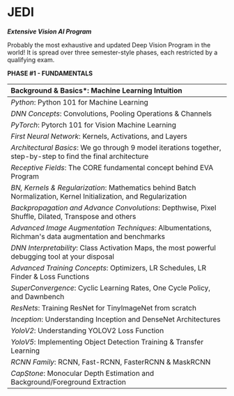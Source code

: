 # JEDI

***Extensive Vision AI Program***

Probably the most exhaustive and updated Deep Vision Program in the world! It is spread over three semester-style phases, each restricted by a qualifying exam.

**PHASE #1 - FUNDAMENTALS** 

| Background & Basics*: Machine Learning Intuition             |
| :----------------------------------------------------------- |
| *Python*: Python 101 for Machine Learning                    |
| *DNN Concepts*: Convolutions, Pooling Operations & Channels  |
| *PyTorch*: Pytorch 101 for Vision Machine Learning           |
| *First Neural Network*: Kernels, Activations, and Layers     |
| *Architectural Basics*: We go through 9 model iterations together, step-by-step to find the final architecture |
| *Receptive Fields*: The CORE fundamental concept behind EVA Program |
| *BN, Kernels & Regularization*: Mathematics behind Batch Normalization, Kernel Initialization, and Regularization |
| *Backpropagation and Advance Convolutions*: Depthwise, Pixel Shuffle, Dilated, Transpose and others |
| *Advanced Image Augmentation Techniques*: Albumentations, Richman's data augmentation and benchmarks |
| *DNN Interpretability*: Class Activation Maps, the most powerful debugging tool at your disposal |
| *Advanced Training Concepts*: Optimizers, LR Schedules, LR Finder & Loss Functions |
| *SuperConvergence*: Cyclic Learning Rates, One Cycle Policy, and Dawnbench |
| *ResNets*: Training ResNet for TinyImageNet from scratch     |
| *Inception*: Understanding Inception and DenseNet Architectures |
| *YoloV2*: Understanding YOLOV2 Loss Function                 |
| *YoloV5*: Implementing Object Detection Training & Transfer Learning |
| *RCNN Family*: RCNN, Fast-RCNN, FasterRCNN & MaskRCNN        |
| *CapStone*: Monocular Depth Estimation and Background/Foreground Extraction |
